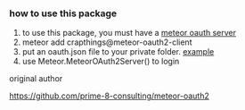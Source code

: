### how to use this package

1. to use this package, you must have a [meteor oauth server](https://github.com/crapthings/meteor-oauth2-server)
2. meteor add crapthings@meteor-oauth2-client
3. put an oauth.json file to your private folder. [example](https://github.com/crapthings/meteor-oauth2-client-example/blob/master/private/oauth.json)
4. use Meteor.MeteorOAuth2Server() to login

original author

https://github.com/prime-8-consulting/meteor-oauth2
